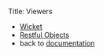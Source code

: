 Title: Viewers

* [Wicket](./wicket/about.html)
* [Restful Objects](./restfulobjects/about.html)
* back to [documentation](../../documentation.html)
